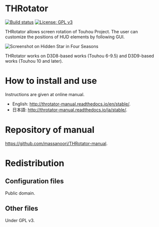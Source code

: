 ﻿THRotator
=====

[![Build status](https://ci.appveyor.com/api/projects/status/hh62maoopv602fm5?svg=true)](https://ci.appveyor.com/project/massanoori/throtator)
[![License: GPL v3](https://img.shields.io/badge/License-GPL%20v3-blue.svg)](https://www.gnu.org/licenses/gpl-3.0)
<!---[![Coverity Scan Build Status](https://scan.coverity.com/projects/13679/badge.svg)](https://scan.coverity.com/projects/massanoori-throtator)-->

THRotator allows screen rotation of Touhou Project.
The user can customize the positions of HUD elements by following GUI.

![Screenshot on Hidden Star in Four Seasons](http://throtator-manual.readthedocs.io/en/latest/_images/HSiFS-screenshot-en.png)

THRotator works on D3D8-based works (Touhou 6-9.5) and D3D9-based works (Touhou 10 and later).

How to install and use
=====

Instructions are given at online manual.

* English: <http://throtator-manual.readthedocs.io/en/stable/>.
* 日本語: <http://throtator-manual.readthedocs.io/ja/stable/>.

Repository of manual
=====

<https://github.com/massanoori/THRotator-manual>.

Redistribution
=====

Configuration files
-----

Public domain.

Other files
-----

Under GPL v3.

